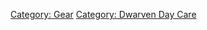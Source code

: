 [Category: Gear](Category:_Gear "wikilink") [Category: Dwarven Day
Care](Category:_Dwarven_Day_Care "wikilink")
